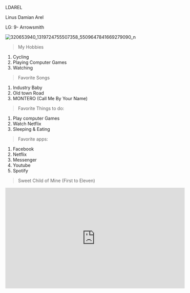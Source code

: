 LDAREL

Linus Damian Arel

LG: 9- Arrowsmith

![320653940_1319724755507358_5509647841669279090_n](https://user-images.githubusercontent.com/122426055/212588202-b003076d-6fe8-4358-a9c1-53fae2381805.jpg)


>My Hobbies

1. Cycling
2. Playing Computer Games
3. Watching


>Favorite Songs

1. Industry Baby
2. Old town Road
3. MONTERO (Call Me By Your Name)


>Favorite Things to do:

1. Play computer Games
2. Watch Netflix
3. Sleeping & Eating


>Favorite apps:

1. Facebook
2. Netflix
3. Messenger
4. Youtube
5. Spotify


>Sweet Child of Mine (First to Eleven)



<iframe width="560" height="315" src="https://www.youtube.com/watch?v=J61mtatKT1IM" title="YouTube video player" frameborder="0" allow="accelerometer; autoplay; clipboard-write; encrypted-media; gyroscope; picture-in-picture; web-share" allowfullscreen></iframe>









